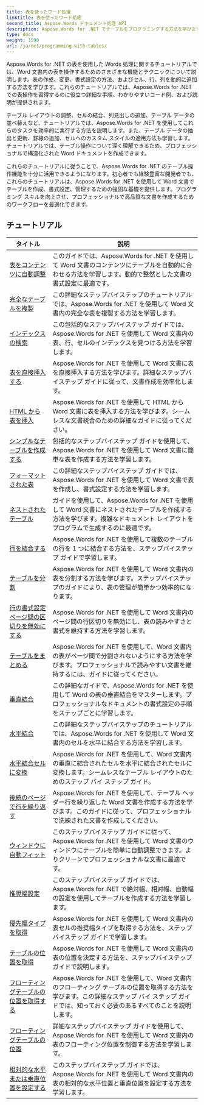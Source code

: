 ```yaml
---
title: 表を使ったワード処理
linktitle: 表を使ったワード処理
second_title: Aspose.Words ドキュメント処理 API
description: Aspose.Words for .NET でテーブルをプログラミングする方法を学びます。ステップバイステップのチュートリアルと C# コード例を使用して、Word 文書でテーブルを作成、操作、および書式設定する方法を学びます。
type: docs
weight: 1590
url: /ja/net/programming-with-tables/
---
```

Aspose.Words for .NET の表を使用した Words 処理に関するチュートリアルでは、Word 文書内の表を操作するためのさまざまな機能とテクニックについて説明します。表の作成、変更、書式設定の方法、およびセル、行、列を動的に追加する方法を学びます。これらのチュートリアルでは、Aspose.Words for .NET での表操作を習得するのに役立つ詳細な手順、わかりやすいコード例、および説明が提供されます。

テーブル レイアウトの調整、セルの結合、列見出しの追加、テーブル データの並べ替えなど、チュートリアルでは、Aspose.Words for .NET を使用してこれらのタスクを効率的に実行する方法を説明します。また、テーブル データの抽出と更新、罫線の追加、セルへのカスタム スタイルの適用方法も学習します。チュートリアルでは、テーブル操作について深く理解できるため、プロフェッショナルで構造化された Word ドキュメントを作成できます。

これらのチュートリアルに従うことで、Aspose.Words for .NET のテーブル操作機能を十分に活用できるようになります。初心者でも経験豊富な開発者でも、これらのチュートリアルは、Aspose.Words for .NET を使用して Word 文書でテーブルを作成、書式設定、管理するための強固な基礎を提供します。プログラミング スキルを向上させ、プロフェッショナルで高品質な文書を作成するためのワークフローを最適化できます。

 ## チュートリアル
| タイトル | 説明 |
| --- | --- |
| [表をコンテンツに自動調整](./auto-fit-table-to-contents/) | このガイドでは、Aspose.Words for .NET を使用して Word 文書のコンテンツにテーブルを自動的に合わせる方法を学習します。動的で整然とした文書の書式設定に最適です。 |
| [完全なテーブルを複製](./clone-complete-table/) | この詳細なステップバイステップのチュートリアルでは、Aspose.Words for .NET を使用して Word 文書内の完全な表を複製する方法を学習します。 |
| [インデックスの検索](./finding-index/) | この包括的なステップバイステップ ガイドでは、Aspose.Words for .NET を使用して Word 文書内の表、行、セルのインデックスを見つける方法を学習します。 |
| [表を直接挿入する](./insert-table-directly/) | Aspose.Words for .NET を使用して Word 文書に表を直接挿入する方法を学びます。詳細なステップバイステップ ガイドに従って、文書作成を効率化します。 |
| [HTML から表を挿入](./insert-table-from-html/) | Aspose.Words for .NET を使用して HTML から Word 文書に表を挿入する方法を学びます。シームレスな文書統合のための詳細なガイドに従ってください。 |
| [シンプルなテーブルを作成する](./create-simple-table/) | 包括的なステップバイステップ ガイドを使用して、Aspose.Words for .NET を使用して Word 文書に簡単な表を作成する方法を学習します。 |
| [フォーマットされた表](./formatted-table/) | この詳細なステップバイステップ ガイドでは、Aspose.Words for .NET を使用して Word 文書で表を作成し、書式設定する方法を学習します。 |
| [ネストされたテーブル](./nested-table/) | ガイドを使用して、Aspose.Words for .NET を使用して Word 文書にネストされたテーブルを作成する方法を学びます。複雑なドキュメント レイアウトをプログラムで生成するのに最適です。 |
| [行を結合する](./combine-rows/) | Aspose.Words for .NET を使用して複数のテーブルの行を 1 つに結合する方法を、ステップバイステップ ガイドで学習します。 |
| [テーブルを分割](./split-table/) | Aspose.Words for .NET を使用して Word 文書内の表を分割する方法を学びます。ステップバイステップのガイドにより、表の管理が簡単かつ効率的になります。 |
| [行の書式設定 ページ間の区切りを無効にする](./row-format-disable-break-across-pages/) | Aspose.Words for .NET を使用して Word 文書内のページ間の行区切りを無効にし、表の読みやすさと書式を維持する方法を学習します。 |
| [テーブルをまとめる](./keep-table-together/) | Aspose.Words for .NET を使用して、Word 文書内の表がページ間で分割されないようにする方法を学びます。プロフェッショナルで読みやすい文書を維持するには、ガイドに従ってください。 |
| [垂直結合](./vertical-merge/) | この詳細なガイドで、Aspose.Words for .NET を使用して Word の表の垂直結合をマスターします。プロフェッショナルなドキュメントの書式設定の手順をステップごとに学習します。 |
| [水平結合](./horizontal-merge/) | この詳細なステップバイステップのチュートリアルでは、Aspose.Words for .NET を使用して Word 文書内のセルを水平に結合する方法を学習します。 |
| [水平結合セルに変換](./convert-to-horizontally-merged-cells/) | Aspose.Words for .NET を使用して、Word 文書内の垂直に結合されたセルを水平に結合されたセルに変換します。シームレスなテーブル レイアウトのためのステップ バイ ステップ ガイド。 |
| [後続のページで行を繰り返す](./repeat-rows-on-subsequent-pages/) | Aspose.Words for .NET を使用して、テーブル ヘッダー行を繰り返した Word 文書を作成する方法を学びます。このガイドに従って、プロフェッショナルで洗練された文書を作成してください。 |
| [ウィンドウに自動フィット](./auto-fit-to-page-width/) | このステップバイステップ ガイドに従って、Aspose.Words for .NET を使用して Word 文書のウィンドウにテーブルを簡単に自動調整できます。よりクリーンでプロフェッショナルな文書に最適です。 |
| [推奨幅設定](./preferred-width-settings/) | このステップバイステップ ガイドでは、Aspose.Words for .NET で絶対幅、相対幅、自動幅の設定を使用してテーブルを作成する方法を学習します。 |
| [優先幅タイプを取得](./retrieve-preferred-width-type/) | Aspose.Words for .NET を使用して Word 文書内の表セルの推奨幅タイプを取得する方法を、ステップバイステップ ガイドで学習します。 |
| [テーブルの位置を取得](./get-table-position/) | Aspose.Words for .NET を使用して Word 文書内の表の位置を決定する方法を、ステップバイステップ ガイドで説明します。 |
| [フローティングテーブルの位置を取得する](./get-floating-table-position/) | Aspose.Words for .NET を使用して、Word 文書内のフローティング テーブルの位置を取得する方法を学びます。この詳細なステップ バイ ステップ ガイドでは、知っておく必要のあるすべてのことを説明します。 |
| [フローティングテーブルの位置](./floating-table-position/) | 詳細なステップバイステップ ガイドを使用して、Aspose.Words for .NET を使用して Word 文書内の表のフローティング位置を制御する方法を学習します。 |
| [相対的な水平または垂直位置を設定する](./set-relative-horizontal-or-vertical-position/) | このステップバイステップ ガイドでは、Aspose.Words for .NET を使用して Word 文書内の表の相対的な水平位置と垂直位置を設定する方法を学習します。 |
